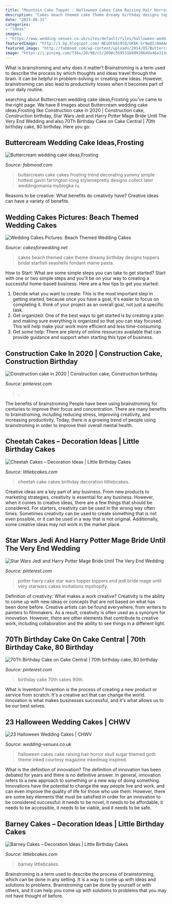 ```yaml
---
title: "Mountain Cake Topper : Halloween Cakes Cake Raising Hair Horror Skull Sugar Themed Goth Theme Inked Courtesy Magazine Inkedmag Inspired"
description: "Cakes beach themed cake theme dreamy birthday designs toppers bridal starfish seashells fondant maine pasta"
date: "2023-08-31"
categories:
- "ideas"
images:
- "https://www.wedding-venues.co.uk/sites/default/files/halloween-wedding-cakes-inkedmag.jpg"
featuredImage: "http://1.bp.blogspot.com/-NEuOF66i9lQ/UK6K-br9wQI/AAAAAAAAHfo/RayF5y_ExVU/s1600/IMGP5646.jpg"
featured_image: "http://fabmood.com/wp-content/uploads/2014/05/Buttercream-wedding-cake7.jpg"
image: "https://i.pinimg.com/736x/20/98/c5/2098c559531b809306dda46a313d0160.jpg"
---
```



What is brainstroming and why does it matter?
Brainstroming is a term used to describe the process by which thoughts and ideas travel through the brain. It can be helpful in problem-solving or creating new ideas. However, brainstroming can also lead to productivity losses when it becomes part of your daily routine.

	

		
searching about Buttercream wedding cake ideas,Frosting you've came to the right page. We have 8 Images about Buttercream wedding cake ideas,Frosting like Construction cake in 2020 | Construction cake, Construction birthday, Star Wars Jedi and Harry Potter Mage Bride Until The Very End Wedding and also 70Th Birthday Cake on Cake Central | 70th birthday cake, 80 birthday. Here you go:
		
    
## Buttercream Wedding Cake Ideas,Frosting

<img loading=lazy src="http://fabmood.com/wp-content/uploads/2014/05/Buttercream-wedding-cake7.jpg" onerror="this.onerror=null;this.src='https://tse3.mm.bing.net/th?id=OIP.1GW6STC53gUTGYL31XkVZwHaLH&amp;pid=15.1';" alt="Buttercream wedding cake ideas,Frosting">

_Source: fabmood.com_

>buttercream cake cakes frosting trend decorating yummy simple hottest gavin farrington icing stylemepretty designs collect later weddingomania myblogka ru. 

	

Reasons to be creative: What benefits do creativity have?
Creative ideas can have a variety of benefits.

    
## Wedding Cakes Pictures: Beach Themed Wedding Cakes

<img loading=lazy src="http://1.bp.blogspot.com/-NEuOF66i9lQ/UK6K-br9wQI/AAAAAAAAHfo/RayF5y_ExVU/s1600/IMGP5646.jpg" onerror="this.onerror=null;this.src='https://tse3.mm.bing.net/th?id=OIP.yoXKwpI99_3b0xVp0Rlp2AHaJ4&amp;pid=15.1';" alt="Wedding Cakes Pictures: Beach Themed Wedding Cakes">

_Source: cakesforwedding.net_

>cakes beach themed cake theme dreamy birthday designs toppers bridal starfish seashells fondant maine pasta. 

	

How to Start: What are some simple steps you can take to get started?
Start with one or two simple steps and you'll be on your way to creating a successful home-based business. Here are a few tips to get you started: 
1. Decide what you want to create: This is the most important step in getting started, because once you have a goal, it's easier to focus on completing it. think of your project as an overall goal, not just a specific task. 
2. Get organized: One of the best ways to get started is by creating a plan and making sure everything is organized so that you can stay focused. This will help make your work more efficient and less time-consuming. 
3. Get some help: There are plenty of online resources available that can provide guidance and support when starting this type of business.

    
## Construction Cake In 2020 | Construction Cake, Construction Birthday

<img loading=lazy src="https://i.pinimg.com/736x/17/4f/74/174f7433d99a1964eebab9208a752215.jpg" onerror="this.onerror=null;this.src='https://tse4.mm.bing.net/th?id=OIP.nJrcVyiRXvU45mtr1DNocQHaJ3&amp;pid=15.1';" alt="Construction cake in 2020 | Construction cake, Construction birthday">

_Source: pinterest.com_

>. 

	

The benefits of brainstroming
People have been using brainstroming for centuries to improve their focus and concentration. There are many benefits to brainstroming, including reducing stress, improving creativity, and increasing productivity. Today, there is a growing trend of people using brainstroming in order to improve their overall mental health.

    
## Cheetah Cakes – Decoration Ideas | Little Birthday Cakes

<img loading=lazy src="http://www.littlebcakes.com/wp-content/uploads/2014/02/Cheetah-Cake.jpg" onerror="this.onerror=null;this.src='https://tse4.mm.bing.net/th?id=OIP.5DkrL3y17bu9aMrsV_bzEwHaKS&amp;pid=15.1';" alt="Cheetah Cakes – Decoration Ideas | Little Birthday Cakes">

_Source: littlebcakes.com_

>cheetah cake cakes birthday decoration littlebcakes. 

	

Creative ideas are a key part of any business. From new products to marketing strategies, creativity is essential for any business. However, when it comes to creative ideas, there are a few things that should be considered. For starters, creativity can be used in the wrong way often times. Sometimes creativity can be used to create something that is not even possible, or it can be used in a way that is not original. Additionally, some creative ideas may not work in the market place.

    
## Star Wars Jedi And Harry Potter Mage Bride Until The Very End Wedding

<img loading=lazy src="https://i.pinimg.com/736x/20/98/c5/2098c559531b809306dda46a313d0160.jpg" onerror="this.onerror=null;this.src='https://tse1.mm.bing.net/th?id=OIP.TQqTvbBo4Rau7Dfb8y-tCAHaKQ&amp;pid=15.1';" alt="Star Wars Jedi and Harry Potter Mage Bride Until The Very End Wedding">

_Source: pinterest.com_

>potter harry cake star wars topper toppers end jedi bride mage until very starwars cakes invitations myshopify. 

	

Definition of creativity: What makes a work creative?
Creativity is the ability to come up with new ideas or concepts that are not based on what has been done before. Creative artists can be found everywhere, from writers to painters to filmmakers. As a result, creativity is often used as a synonym for innovation. However, there are other elements that contribute to creative work, including collaboration and the ability to see things in a different light.

    
## 70Th Birthday Cake On Cake Central | 70th Birthday Cake, 80 Birthday

<img loading=lazy src="https://i.pinimg.com/736x/f3/6f/24/f36f24c89ea5143c6fd58b665114488a.jpg" onerror="this.onerror=null;this.src='https://tse3.mm.bing.net/th?id=OIP.f60EKffRhm_e2ZVmwQ2gAgHaJ3&amp;pid=15.1';" alt="70Th Birthday Cake on Cake Central | 70th birthday cake, 80 birthday">

_Source: pinterest.com_

>birthday cake 70th cakes 90th. 

	

What is Invention?
Invention is the process of creating a new product or service from scratch. It's a creative act that can change the world. Innovation is what makes businesses successful, and it's what allows us to be our best selves.

    
## 23 Halloween Wedding Cakes | CHWV

<img loading=lazy src="https://www.wedding-venues.co.uk/sites/default/files/halloween-wedding-cakes-inkedmag.jpg" onerror="this.onerror=null;this.src='https://tse1.mm.bing.net/th?id=OIP.FhuRCJpNg0Nw76AUAefdKQHaLH&amp;pid=15.1';" alt="23 Halloween Wedding Cakes | CHWV">

_Source: wedding-venues.co.uk_

>halloween cakes cake raising hair horror skull sugar themed goth theme inked courtesy magazine inkedmag inspired. 

	

What is the definition of innovation?
The definition of innovation has been debated for years and there is no definitive answer. In general, innovation refers to a new approach to something or a new way of doing something. Innovations have the potential to change the way people live and work, and can even improve the quality of life for those who use them. However, there are some key elements that must be satisfied in order for an innovation to be considered successful: it needs to be novel, it needs to be affordable, it needs to be accessible, it needs to be viable, and it needs to be safe.

    
## Barney Cakes – Decoration Ideas | Little Birthday Cakes

<img loading=lazy src="https://www.littlebcakes.com/wp-content/uploads/2014/01/Barney-Cakes.jpg" onerror="this.onerror=null;this.src='https://tse2.mm.bing.net/th?id=OIP.-Fa8BpsW6o4ybrfOR8JwiAHaJ3&amp;pid=15.1';" alt="Barney Cakes – Decoration Ideas | Little Birthday Cakes">

_Source: littlebcakes.com_

>barney littlebcakes. 

	

Brainstroming is a term used to describe the process of brainstorming, which can be done in any setting. It is a way to come up with ideas and solutions to problems. Brainstroming can be done by yourself or with others, and it can help you come up with solutions to problems that you may not have thought of before.

